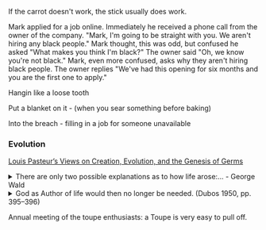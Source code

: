 If the carrot doesn't work, the stick usually does work.

Mark applied for a job online.  Immediately he received a phone call from the owner of the company.  "Mark, I'm going to be straight with you.  We aren't hiring any black people."  Mark thought, this was odd, but confused he asked "What makes you think I'm black?"  The owner said "Oh, we know you're not black."  Mark, even more confused, asks why they aren't hiring black people.  The owner replies "We've had this opening for six months and you are the first one to apply."

Hangin like a loose tooth

Put a blanket on it - (when you sear something before baking)

Into the breach - filling in a job for someone unavailable


### Evolution  
[Louis Pasteur’s Views on Creation, Evolution, and the Genesis of Germs](https://digitalcommons.liberty.edu/cgi/viewcontent.cgi?article=1143&context=bio_chem_fac_pubs)  


<details>
<summary>There are only two possible explanations as to how life arose:... - George Wald</summary>
There are only two possible explanations as to how life arose: Spontaneous generation arising to evolution or a supernatural creative act of God.... There is no other possibility. Spontaneous generation was scientifically disproved 120 years ago by Louis Pasteur and others, but that just leaves us with only one other possibility... that life came as a supernatural act of creation by God, but I can't accept that philosophy because I do not want to believe in God. Therefore I choose to believe in that which I know is scientifically impossible, spontaneous generation leading to evolution.
  - George Wald
</details>

<details>
  <summary>God as Author of life would then no longer be needed. (Dubos 1950, pp. 395–396)</summary>
  This is why the problem of spontaneous generation
is all absorbing, and all-important. It is the very
problem of life and of its origin. To bring about
spontaneous generation would be to create a germ. It
would be creating life; it would be to solve the problem
of its origin. It would mean to go from matter to life
through conditions of environment and of matter.
God as Author of life would then no longer be needed.
Matter would replace Him. God would need to be
invoked only as Author of the motions of the universe.
  (Dubos 1950, pp. 395–396)
</details>

Annual meeting of the toupe enthusiasts: a Toupe is very easy to pull off.
